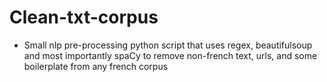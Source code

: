 # Clean-txt-corpus

- Small nlp pre-processing python script that uses regex, beautifulsoup and most importantly spaCy to remove non-french text, urls, and some boilerplate from any french corpus
